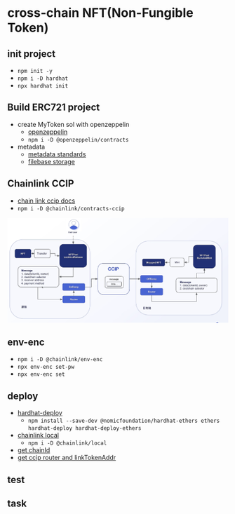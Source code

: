 # cross-chain NFT(Non-Fungible Token)
## init project
- `npm init -y`
- `npm i -D hardhat`
- `npx hardhat init`

## Build ERC721 project
- create MyToken sol with openzeppelin
    - [openzeppelin](https://www.openzeppelin.com/solidity-contracts)
    - `npm i -D @openzeppelin/contracts`
- metadata
    - [metadata standards](https://docs.opensea.io/docs/metadata-standards)
    - [filebase storage](https://filebase.com/)

## Chainlink CCIP
- [chain link ccip docs](https://docs.chain.link/ccip/tutorials/evm/send-arbitrary-data)
- `npm i -D @chainlink/contracts-ccip`

![](assets/chainlink-ccip.png)

## env-enc
- `npm i -D @chainlink/env-enc`
- `npx env-enc set-pw`
- `npx env-enc set`

## deploy
- [hardhat-deploy](https://github.com/wighawag/hardhat-deploy-ethers#readme)
    - `npm install --save-dev @nomicfoundation/hardhat-ethers ethers hardhat-deploy hardhat-deploy-ethers`
- [chainlink local](https://github.com/smartcontractkit/chainlink-local/tree/main)
    - `npm i -D @chainlink/local`
- [get chainId](https://chainlist.org/)
- [get ccip router and linkTokenAddr](https://docs.chain.link/ccip/directory/testnet)

## test

## task